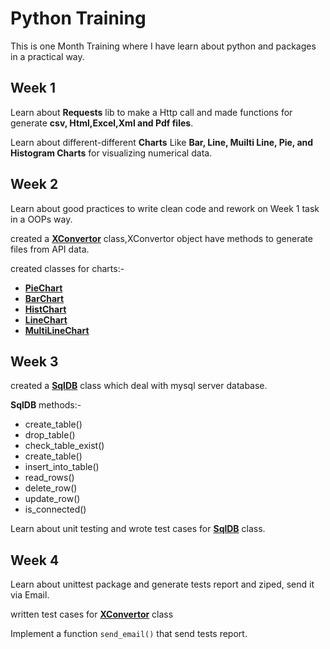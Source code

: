 
# Python Training

This is one Month Training where I have learn about python and packages in a practical way.



## Week 1

Learn about **Requests** lib to make a Http call and made functions for generate **csv, Html,Excel,Xml and Pdf files**.

Learn about different-different **Charts** Like **Bar, Line, Muilti Line, Pie, and Histogram Charts** for visualizing numerical data.

## Week 2

Learn about good practices to write clean code and rework on Week 1 task in a OOPs way.

created a [**XConvertor**](https://github.com/codersachin26/Month-1-Python/blob/master/Week_2/XConvertor/xconvertor.py) class,XConvertor object have methods to generate files from API data.

created classes for charts:-

- [**PieChart**](https://github.com/codersachin26/Month-1-Python/blob/master/Week_2/charts_class/pie_chart.py)
- [**BarChart**](https://github.com/codersachin26/Month-1-Python/blob/master/Week_2/charts_class/bar_chart.py)
- [**HistChart**](https://github.com/codersachin26/Month-1-Python/blob/master/Week_2/charts_class/histogram_chart.py)
- [**LineChart**](https://github.com/codersachin26/Month-1-Python/blob/master/Week_2/charts_class/line_chart.py)
- [**MultiLineChart**](https://github.com/codersachin26/Month-1-Python/blob/master/Week_2/charts_class/multi_line_chart.py)


## Week 3

created a [**SqlDB**](https://github.com/codersachin26/Month-1-Python/blob/master/Week_3/sql_db.py) class which deal with mysql server database.  

**SqlDB** methods:-
 - create_table()
 - drop_table()
 - check_table_exist()
 - create_table()
 - insert_into_table()
 - read_rows()
 - delete_row()
 - update_row()
 - is_connected()

Learn about unit testing and wrote test cases for [**SqlDB**](https://github.com/codersachin26/Month-1-Python/blob/master/Week_3/test/test_sql_db.py) class.


## Week 4

Learn about unittest package and generate tests report and ziped, send it via Email.

written test cases for [**XConvertor**](https://github.com/codersachin26/Month-1-Python/tree/master/Week_2/XConvertor/test) class

Implement a function `send_email()` that send tests report.

